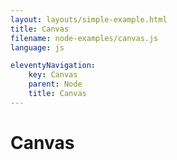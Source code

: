 ```yaml
---
layout: layouts/simple-example.html
title: Canvas
filename: node-examples/canvas.js
language: js

eleventyNavigation:
    key: Canvas
    parent: Node
    title: Canvas
---
```


# Canvas